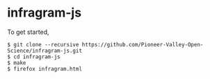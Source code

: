 # infragram-js

To get started,

    $ git clone --recursive https://github.com/Pioneer-Valley-Open-Science/infragram-js.git
    $ cd infragram-js
    $ make
    $ firefox infragram.html
